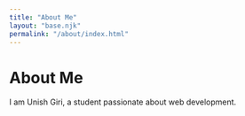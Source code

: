 ```yaml
---
title: "About Me"
layout: "base.njk"
permalink: "/about/index.html"
---
```


# About Me

I am Unish Giri, a student passionate about web development.
